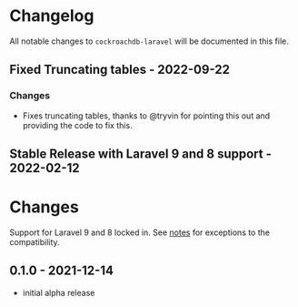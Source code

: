 # Changelog

All notable changes to `cockroachdb-laravel` will be documented in this file.

## Fixed Truncating tables - 2022-09-22

### Changes

- Fixes truncating tables, thanks to @tryvin for pointing this out and providing the code to fix this.

## Stable Release with Laravel 9 and 8 support - 2022-02-12

# Changes

Support for Laravel 9 and 8 locked in. See [notes](./README.md#notes) for exceptions to the compatibility.

## 0.1.0 - 2021-12-14

- initial alpha release
